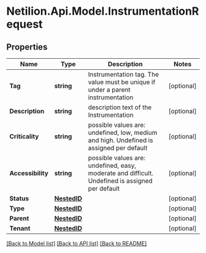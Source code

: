 # Netilion.Api.Model.InstrumentationRequest
## Properties

Name | Type | Description | Notes
------------ | ------------- | ------------- | -------------
**Tag** | **string** | Instrumentation tag. The value must be unique if under a parent instrumentation | [optional] 
**Description** | **string** | description text of the Instrumentation | [optional] 
**Criticality** | **string** | possible values are: undefined, low, medium and high. Undefined is assigned per default | [optional] 
**Accessibility** | **string** | possible values are: undefined, easy, moderate and difficult. Undefined is assigned per default | [optional] 
**Status** | [**NestedID**](NestedID.md) |  | [optional] 
**Type** | [**NestedID**](NestedID.md) |  | [optional] 
**Parent** | [**NestedID**](NestedID.md) |  | [optional] 
**Tenant** | [**NestedID**](NestedID.md) |  | [optional] 

[[Back to Model list]](../README.md#documentation-for-models) [[Back to API list]](../README.md#documentation-for-api-endpoints) [[Back to README]](../README.md)

